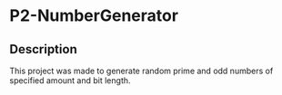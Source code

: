 # P2-NumberGenerator

## Description
This project was made to generate random prime and odd numbers of specified amount and bit length.